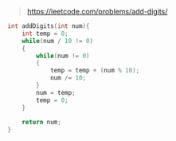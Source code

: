 > https://leetcode.com/problems/add-digits/

``` c
int addDigits(int num){
    int temp = 0;
    while(num / 10 != 0)
    {
        while(num != 0)
        {
            temp = temp + (num % 10);
            num /= 10;  
        }
        num = temp;
        temp = 0;
    }
    
    return num;
}
```